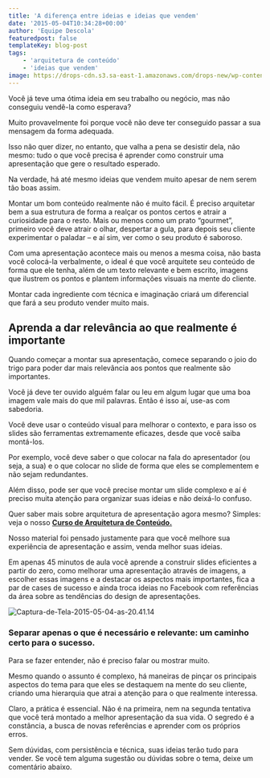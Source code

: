 ```yaml
---
title: 'A diferença entre ideias e ideias que vendem'
date: '2015-05-04T10:34:28+00:00'
author: 'Equipe Descola'
featuredpost: false
templateKey: blog-post
tags:
    - 'arquitetura de conteúdo'
    - 'ideias que vendem'
image: https://drops-cdn.s3.sa-east-1.amazonaws.com/drops-new/wp-content/uploads/2015/05/04103428/ideias-que-vendem-150x150.png
---
```

Você já teve uma ótima ideia em seu trabalho ou negócio, mas não conseguiu vendê-la como esperava?

Muito provavelmente foi porque você não deve ter conseguido passar a sua mensagem da forma adequada.

Isso não quer dizer, no entanto, que valha a pena se desistir dela, não mesmo: tudo o que você precisa é aprender como construir uma apresentação que gere o resultado esperado.

Na verdade, há até mesmo ideias que vendem muito apesar de nem serem tão boas assim.

Montar um bom conteúdo realmente não é muito fácil. É preciso arquitetar bem a sua estrutura de forma a realçar os pontos certos e atrair a curiosidade para o resto. Mais ou menos como um prato “gourmet”, primeiro você deve atrair o olhar, despertar a gula, para depois seu cliente experimentar o paladar – e aí sim, ver como o seu produto é saboroso.

Com uma apresentação acontece mais ou menos a mesma coisa, não basta você colocá-la verbalmente, o ideal é que você arquitete seu conteúdo de forma que ele tenha, além de um texto relevante e bem escrito, imagens que ilustrem os pontos e plantem informações visuais na mente do cliente.

Montar cada ingrediente com técnica e imaginação criará um diferencial que fará a seu produto vender muito mais.

**Aprenda a dar relevância ao que realmente é importante**
----------------------------------------------------------

Quando começar a montar sua apresentação, comece separando o joio do trigo para poder dar mais relevância aos pontos que realmente são importantes.

Você já deve ter ouvido alguém falar ou leu em algum lugar que uma boa imagem vale mais do que mil palavras. Então é isso aí, use-as com sabedoria.

Você deve usar o conteúdo visual para melhorar o contexto, e para isso os slides são ferramentas extremamente eficazes, desde que você saiba montá-los.

Por exemplo, você deve saber o que colocar na fala do apresentador (ou seja, a sua) e o que colocar no slide de forma que eles se complementem e não sejam redundantes.

Além disso, pode ser que você precise montar um slide complexo e aí é preciso muita atenção para organizar suas ideias e não deixá-lo confuso.

Quer saber mais sobre arquitetura de apresentação agora mesmo? Simples: veja o nosso <span style="text-decoration: underline;">**[Curso de Arquitetura de Conteúdo](http://www.descola.org/curso/8/cozinhando-seu-conteudo).**</span>

Nosso material foi pensado justamente para que você melhore sua experiência de apresentação e assim, venda melhor suas ideias.

Em apenas 45 minutos de aula você aprende a construir slides eficientes a partir do zero, como melhorar uma apresentação através de imagens, a escolher essas imagens e a destacar os aspectos mais importantes, fica a par de cases de sucesso e ainda troca ideias no Facebook com referências da área sobre as tendências do design de apresentações.

![Captura-de-Tela-2015-05-04-as-20.41.14](http://s3-sa-east-1.amazonaws.com/drops-cdn/drops-new/wp-content/uploads/2015/05/04103428/Captura-de-Tela-2015-05-04-as-20.41.14.png)

### **Separar apenas o que é necessário e relevante: um caminho certo para o sucesso.**

Para se fazer entender, não é preciso falar ou mostrar muito.

Mesmo quando o assunto é complexo, há maneiras de pinçar os principais aspectos do tema para que eles se destaquem na mente do seu cliente, criando uma hierarquia que atrai a atenção para o que realmente interessa.

Claro, a prática é essencial. Não é na primeira, nem na segunda tentativa que você terá montado a melhor apresentação da sua vida. O segredo é a constância, a busca de novas referências e aprender com os próprios erros.

Sem dúvidas, com persistência e técnica, suas ideias terão tudo para vender. Se você tem alguma sugestão ou dúvidas sobre o tema, deixe um comentário abaixo.